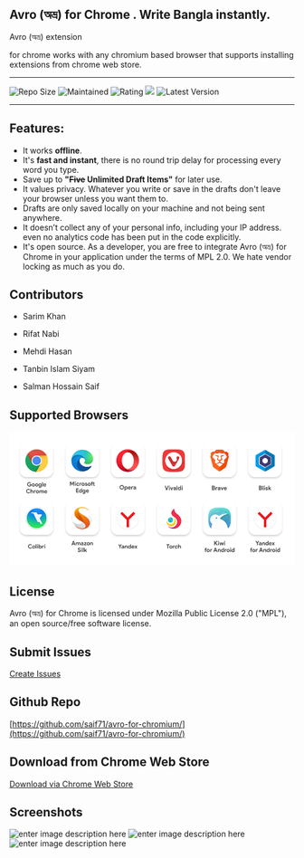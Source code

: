 ## Avro (অভ্র) for Chrome . Write Bangla instantly.

Avro (অভ্র) extension

for chrome works with any chromium based browser that supports installing extensions from chrome web store.

---

![Repo Size](https://img.shields.io/github/repo-size/saif71/avro-for-chromium.svg) ![Maintained](https://img.shields.io/maintenance/yes/2025.svg) ![Rating](https://img.shields.io/chrome-web-store/rating/lhkaiconcchjcnnikjdphljgfpjelpnj.svg?label=Chrome%20Store%20Rating) ![](https://img.shields.io/website/https/avro.im.svg?label=avro.im) ![Latest Version](https://img.shields.io/chrome-web-store/v/lhkaiconcchjcnnikjdphljgfpjelpnj.svg)

---

## Features:

- It works **offline**.
- It's **fast and instant**, there is no round trip delay for processing every word you type.
- Save up to **"~~Five~~ Unlimited Draft Items"** for later use.
- It values privacy. Whatever you write or save in the drafts don't leave your browser unless you want them to.
- Drafts are only saved locally on your machine and not being sent anywhere.
- It doesn’t collect any of your personal info, including your IP address. even no analytics code has been put in the code explicitly.
- It's open source. As a developer, you are free to integrate Avro (অভ্র) for Chrome in your application under the terms of MPL 2.0. We hate vendor locking as much as you do.

## Contributors

- Sarim Khan

- Rifat Nabi

- Mehdi Hasan

- Tanbin Islam Siyam

- Salman Hossain Saif

## Supported Browsers

![Supported Browsers](store_resources/chrome/supported_browsers.png)

## License

Avro (অভ্র) for Chrome is licensed under Mozilla Public License 2.0 ("MPL"), an open source/free software license.

## Submit Issues

[Create Issues](https://github.com/saif71/avro-for-chromium/issues)

## Github Repo

[https://github.com/saif71/avro-for-chromium/](https://github.com/saif71/avro-for-chromium/)

## Download from Chrome Web Store

[Download via Chrome Web Store](https://chromewebstore.google.com/detail/avro-অভ্র-for-chrome/lhkaiconcchjcnnikjdphljgfpjelpnj)

## Screenshots

![enter image description here](https://lh3.googleusercontent.com/2rRJZuHiws6D5mMIW44r3G4HsK6-LVqV9JtiGoCvVzOhBOShAjBOSe8n2d1WCOCIPJ6zUelJ_Q=w640-h400-e365)
![enter image description here](https://lh3.googleusercontent.com/dxI0LapZ66YtyacLsQ7Nuhhvbj-op3iMzE824f5UBgwA0kDhAs8kEjpsOo4blfS0WTZHud0n=w640-h400-e365)![enter image description here](https://lh3.googleusercontent.com/zxVafC-bEIf4hfidqZK72rrepMyiRx1hSdtzMB9EBRTrGT7syZZIYU2UCf5f9IojuLt89j35hC4=w640-h400-e365)
